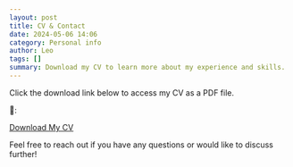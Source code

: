 ```yaml
---
layout: post
title: CV & Contact
date: 2024-05-06 14:06
category: Personal info
author: Leo
tags: []
summary: Download my CV to learn more about my experience and skills.
---
```


Click the download link below to access my CV as a PDF file.

📄:

[Download My CV](/assets/docs/LeoGardbergCVe.pdf)

Feel free to reach out if you have any questions or would like to discuss further!
